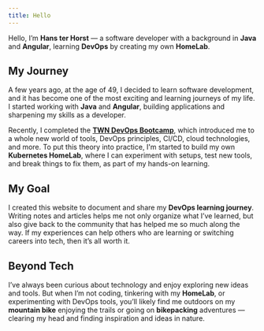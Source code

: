 ```yaml
---
title: Hello
---
```

Hello, I’m **Hans ter Horst** — a software developer with a background in **Java** and **Angular**, learning **DevOps** by creating my own **HomeLab**.

## My Journey

A few years ago, at the age of 49, I decided to learn software development, and it has become one of the most exciting and learning journeys of my life. I started working with **Java** and **Angular**, building applications and sharpening my skills as a developer.

Recently, I completed the [**TWN DevOps Bootcamp**](https://www.techworld-with-nana.com/devops-bootcamp), which introduced me to a whole new world of tools, DevOps principles, CI/CD, cloud technologies, and more. To put this theory into practice, I'm started to build my own **Kubernetes HomeLab**, where I can experiment with setups, test new tools, and break things to fix them, as part of my hands-on learning.

## My Goal

I created this website to document and share my **DevOps learning journey**. Writing notes and articles helps me not only organize what I’ve learned, but also give back to the community that has helped me so much along the way. If my experiences can help others who are learning or switching careers into tech, then it’s all worth it.

## Beyond Tech

I’ve always been curious about technology and enjoy exploring new ideas and tools. But when I’m not coding, tinkering with my **HomeLab**, or experimenting with DevOps tools, you’ll likely find me outdoors on my **mountain bike** enjoying the trails or going on **bikepacking** adventures — clearing my head and finding inspiration and ideas in nature.
